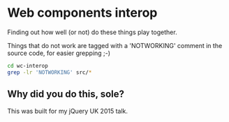 # Web components interop

Finding out how well (or not) do these things play together.

Things that do not work are tagged with a 'NOTWORKING' comment in the source code, for easier grepping ;-)

```bash
cd wc-interop
grep -lr 'NOTWORKING' src/*
```

## Why did you do this, sole?

This was built for my jQuery UK 2015 talk.

